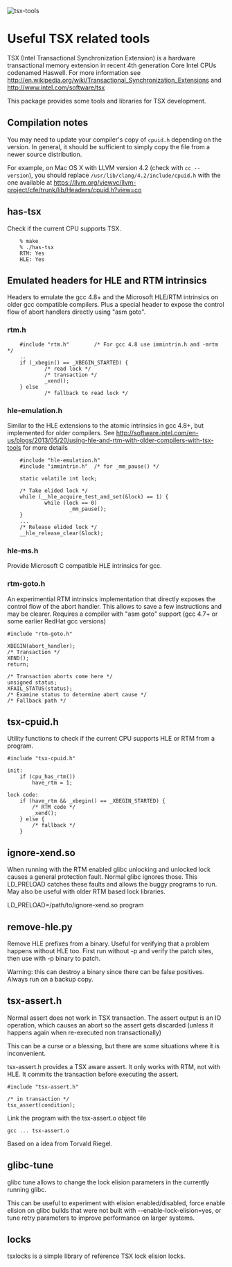 ![tsx-tools](http://halobates.de/tsx-tools.png)

# Useful TSX related tools

TSX (Intel Transactional Synchronization Extension) is a hardware transactional memory extension in recent 4th generation Core Intel CPUs codenamed Haswell. For more information see http://en.wikipedia.org/wiki/Transactional_Synchronization_Extensions and http://www.intel.com/software/tsx

This package provides some tools and libraries for TSX development.

## Compilation notes

You may need to update your compiler's copy of `cpuid.h` depending on the version. In general, it should be sufficient to simply copy the file from a newer source distribution.

For example, on Mac OS X with LLVM version 4.2 (check with `cc --version`), you should replace `/usr/lib/clang/4.2/include/cpuid.h` with the one available at https://llvm.org/viewvc/llvm-project/cfe/trunk/lib/Headers/cpuid.h?view=co

## has-tsx

Check if the current CPU supports TSX.

        % make
        % ./has-tsx
        RTM: Yes
        HLE: Yes

## Emulated headers for HLE and RTM intrinsics

Headers to emulate the gcc 4.8+ and the Microsoft HLE/RTM intrinsics on
older gcc compatible compilers. Plus a special header to expose the control
flow of abort handlers directly using "asm goto".

### rtm.h
        
        #include "rtm.h"        /* For gcc 4.8 use immintrin.h and -mrtm */
        ..
        if (_xbegin() == _XBEGIN_STARTED) {
                /* read lock */
                /* transaction */
                _xend();
        } else 
                /* fallback to read lock */

### hle-emulation.h

Similar to the HLE extensions to the atomic intrinsics in gcc 4.8+,
but implemented for older compilers. See
http://software.intel.com/en-us/blogs/2013/05/20/using-hle-and-rtm-with-older-compilers-with-tsx-tools
for more details

        #include "hle-emulation.h"
        #include "immintrin.h"  /* for _mm_pause() */

        static volatile int lock;

        /* Take elided lock */
        while (__hle_acquire_test_and_set(&lock) == 1) {
                while (lock == 0)
                        _mm_pause();
        }
        ...
        /* Release elided lock */
        __hle_release_clear(&lock);

### hle-ms.h

Provide Microsoft C compatible HLE intrinsics for gcc.

### rtm-goto.h

An experimential RTM intrinsics implementation that directly exposes the control
flow of the abort handler. This allows to save a few instructions and may be
clearer. Requires a compiler with "asm goto" support (gcc 4.7+ or some earlier
RedHat gcc versions)

	#include "rtm-goto.h"

	XBEGIN(abort_handler);
	/* Transaction */
	XEND();	
	return;

	/* Transaction aborts come here */
	unsigned status;
	XFAIL_STATUS(status);
	/* Examine status to determine abort cause */
	/* Fallback path */

## tsx-cpuid.h

Utility functions to check if the current CPU supports HLE or RTM from a program.

	#include "tsx-cpuid.h"

	init:
		if (cpu_has_rtm())
			have_rtm = 1;

	lock code:
		if (have_rtm && _xbegin() == _XBEGIN_STARTED) {
			/* RTM code */
			_xend();
		} else { 
			/* fallback */
		}

## ignore-xend.so

When running with the RTM enabled glibc unlocking and unlocked lock causes 
a general protection fault. Normal glibc ignores those.
This LD_PRELOAD catches these faults and allows the buggy programs to run.
May also be useful with older RTM based lock libraries.

LD_PRELOAD=/path/to/ignore-xend.so program 

## remove-hle.py

Remove HLE prefixes from a binary. Useful for verifying that a problem
happens without HLE too. First run without -p and verify the patch sites,
then use with -p binary to patch.

Warning: this can destroy a binary since there can be false positives.
Always run on a backup copy.

## tsx-assert.h

Normal assert does not work in TSX transaction. The assert output
is an IO operation, which causes an abort so the assert gets
discarded (unless it happens again when re-executed non transactionally)

This can be a curse or a blessing, but there are some situations
where it is inconvenient.
 
tsx-assert.h provides a TSX aware assert. It only works with RTM, not with HLE.
It commits the transaction before executing the assert.

	#include "tsx-assert.h"

	/* in transaction */
	tsx_assert(condition);

Link the program with the tsx-assert.o object file

	gcc ... tsx-assert.o

Based on a idea from Torvald Riegel.

## glibc-tune

glibc tune allows to change the lock elision parameters in the currently running glibc.

This can be useful to experiment with elision enabled/disabled, force enable
elision on glibc builds that were not built with --enable-lock-elision=yes, 
or tune retry parameters to improve performance on larger systems.

## locks

tsxlocks is a simple library of reference TSX lock elision locks.
